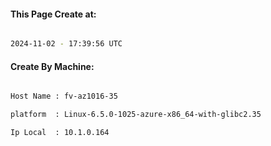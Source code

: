 
   
#### This Page Create at:

```bash

2024-11-02 - 17:39:56 UTC

```

#### Create By Machine:

```bash

Host Name : fv-az1016-35

platform  : Linux-6.5.0-1025-azure-x86_64-with-glibc2.35

Ip Local  : 10.1.0.164

```

